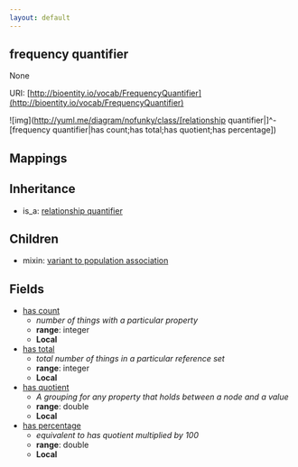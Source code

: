 ```yaml
---
layout: default
---
```


## frequency quantifier


None

URI: [http://bioentity.io/vocab/FrequencyQuantifier](http://bioentity.io/vocab/FrequencyQuantifier)


![img](http://yuml.me/diagram/nofunky/class/[relationship quantifier|]^-[frequency quantifier|has count;has total;has quotient;has percentage])
## Mappings


## Inheritance

 *  is_a: [relationship quantifier](RelationshipQuantifier.html)

## Children

 *  mixin: [variant to population association](VariantToPopulationAssociation.html)


## Fields

 * [has count](has_count.html)
    * _number of things with a particular property_
    * __range__: integer
    * __Local__
 * [has total](has_total.html)
    * _total number of things in a particular reference set_
    * __range__: integer
    * __Local__
 * [has quotient](has_quotient.html)
    * _A grouping for any property that holds between a node and a value_
    * __range__: double
    * __Local__
 * [has percentage](has_percentage.html)
    * _equivalent to has quotient multiplied by 100_
    * __range__: double
    * __Local__
